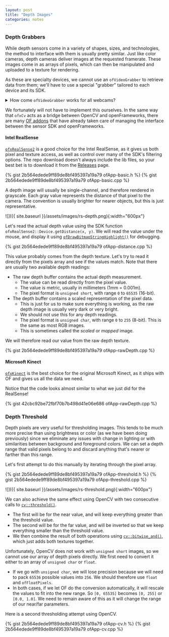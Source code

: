 ```yaml
---
layout: post
title: "Depth Images"
categories: notes
---
```


### Depth Grabbers

While depth sensors come in a variety of shapes, sizes, and technologies, the method to interface with them is usually pretty similar. Just like color cameras, depth cameras deliver images at the requested framerate. These images come in as arrays of pixels, which can then be manipulated and uploaded to a texture for rendering.

As these are specialty devices, we cannot use an `ofVideoGrabber` to retrieve data from them; we'll have to use a special "grabber" tailored to each device and its SDK. 

<details>
	<summary>How come <code>ofVideoGrabber</code> works for all webcams?</summary>
	<p markdown="1">
	[USB Video Class](https://en.m.wikipedia.org/wiki/USB_video_device_class), or UVC, is a standard describing formats by which a device can stream video frames. Most USB webcams follow this standard and that is why we can use a common interface to access their streams. 
	</p>
	<p markdown="1">
	`ofVideoGrabber` is then able to work with any USB video device that complies with the UVC standard. It is actually a wrapper with specific implementations based on the type of system we are on, for example [AVFoundation](https://developer.apple.com/av-foundation/) on macOS, [GStreamer](https://gstreamer.freedesktop.org/) on Linux, and [Windows Media Foundation](https://docs.microsoft.com/en-us/windows/win32/medfound/microsoft-media-foundation-sdk) on Windows.
	</p>
</details>

We fortunately will not have to implement this ourselves. In the same way that `ofxCv` acts as a bridge between OpenCV and openFrameworks, there are many [OF addons](http://ofxaddons.com/categories) that have already taken care of managing the interface between the sensor SDK and openFrameworks. 

#### Intel RealSense

[`ofxRealSense2`](https://github.com/prisonerjohn/ofxRealSense2) is a good choice for the Intel RealSense, as it gives us both pixel and texture access, as well as control over many of the SDK's filtering options. The repo download doesn't always include the lib files, so your best bet is to download it from the [Releases](https://github.com/prisonerjohn/ofxRealSense2/releases) page.

{% gist 2b564edede9ff89de8bf495397a19a79 ofApp-basic.h %}
{% gist 2b564edede9ff89de8bf495397a19a79 ofApp-basic.cpp %}

A depth image will usually be single-channel, and therefore rendered in grayscale. Each gray value represents the distance of that pixel to the camera. The convention is usually brighter for nearer objects, but this is just representative.

![]({{ site.baseurl }}/assets/images/rs-depth.png){:width="600px"}

Let's read the actual depth value using the SDK function `ofxRealSense2::Device.getDistance(x, y)`. We will read the value under the mouse, and display it using [`ofDrawBitmapStringHighlight()`](https://openframeworks.cc/documentation/graphics/ofGraphics/#!show_ofDrawBitmapString) for debugging.

{% gist 2b564edede9ff89de8bf495397a19a79 ofApp-distance.cpp %}

This value probably comes from the depth texture. Let's try to read it directly from the pixels array and see if the values match. Note that there are usually two available depth readings:

* The raw depth buffer contains the actual depth measurement. 
  * The value can be read directly from the pixel value.
  * The value is metric, usually in millimeters (1mm = 0.001m).
  * The pixel format is `unsigned short`, with range `0` to `65535` (16-bit).
* The depth buffer contains a scaled representation of the pixel data.
  * This is just for us to make sure everything is working, as the raw depth image is usually very dark or very bright.
  * We should not use this for any depth readings.
  * The pixel format is `unsigned char`, with range `0` to `255` (8-bit). This is the same as most RGB images.
  * This is sometimes called the *scaled* or *mapped* image.

We will therefore read our value from the raw depth texture.

{% gist 2b564edede9ff89de8bf495397a19a79 ofApp-rawDepth.cpp %}

#### Microsoft Kinect

[`ofxKinect`]() is the best choice for the original Microsoft Kinect, as it ships with OF and gives us all the data we need.

Notice that the code looks almost similar to what we just did for the RealSense!

{% gist 42cbc92be72fbf70b7b498d41e06e686 ofApp-rawDepth.cpp %}

### Depth Threshold

Depth pixels are very useful for thresholding images. This tends to be much more precise than using brightness or color (as we have been doing previously) since we eliminate any issues with change in lighting or with similarities between background and foreground colors. We can set a depth range that valid pixels belong to and discard anything that's nearer or farther than this range.

Let's first attempt to do this manually by iterating through the pixel array.

{% gist 2b564edede9ff89de8bf495397a19a79 ofApp-threshold.h %}
{% gist 2b564edede9ff89de8bf495397a19a79 ofApp-threshold.cpp %}

![]({{ site.baseurl }}/assets/images/rs-threshold.png){:width="600px"}

We can also achieve the same effect using OpenCV with two consecutive calls to [`cv::threshold()`](https://docs.opencv.org/2.4/modules/imgproc/doc/miscellaneous_transformations.html?highlight=threshold#threshold).
* The first will be for the near value, and will keep everything greater than the threshold value.
* The second will be for the far value, and will be inverted so that we keep everything smaller than the threshold value.
* We then combine the result of both operations using [`cv::bitwise_and()`](https://docs.opencv.org/2.4/modules/core/doc/operations_on_arrays.html?highlight=bitwise_and#bitwise-and), which just adds both textures together.

Unfortunately, OpenCV does not work with `unsigned short` images, so we cannot use our array of depth pixels directly. We first need to convert it either to an array of `unsigned char` or `float`. 
* If we go with `unsigned char`, we will lose precision because we will need to pack `65536` possible values into `256`. We should therefore use `float` and `ofFloatPixels`.
* In both cases, if we let OF do the conversion automatically, it will rescale the values to fit into the new range. So `[0, 65535]` becomes `[0, 255]` or `[0.0, 1.0]`. We need to remain aware of this as it will change the range of our near/far parameters.

Here is a second thresholding attempt using OpenCV.

{% gist 2b564edede9ff89de8bf495397a19a79 ofApp-cv.h %}
{% gist 2b564edede9ff89de8bf495397a19a79 ofApp-cv.cpp %}







